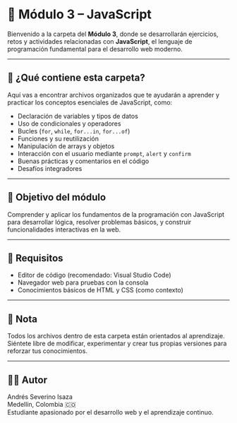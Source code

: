 # 📁 Módulo 3 – JavaScript

Bienvenido a la carpeta del **Módulo 3**, donde se desarrollarán ejercicios, retos y actividades relacionadas con **JavaScript**, el lenguaje de programación fundamental para el desarrollo web moderno.

---

## 🧠 ¿Qué contiene esta carpeta?

Aquí vas a encontrar archivos organizados que te ayudarán a aprender y practicar los conceptos esenciales de JavaScript, como:

- Declaración de variables y tipos de datos
- Uso de condicionales y operadores
- Bucles (`for`, `while`, `for...in`, `for...of`)
- Funciones y su reutilización
- Manipulación de arrays y objetos
- Interacción con el usuario mediante `prompt`, `alert` y `confirm`
- Buenas prácticas y comentarios en el código
- Desafíos integradores

---

## 🚀 Objetivo del módulo

Comprender y aplicar los fundamentos de la programación con JavaScript para desarrollar lógica, resolver problemas básicos, y construir funcionalidades interactivas en la web.

---

## 🧰 Requisitos

- Editor de código (recomendado: Visual Studio Code)
- Navegador web para pruebas con la consola
- Conocimientos básicos de HTML y CSS (como contexto)

---

## 📌 Nota

Todos los archivos dentro de esta carpeta están orientados al aprendizaje. Siéntete libre de modificar, experimentar y crear tus propias versiones para reforzar tus conocimientos.

---

## 👨‍💻 Autor

Andrés Severino Isaza  
Medellín, Colombia 🇨🇴  
Estudiante apasionado por el desarrollo web y el aprendizaje continuo.

